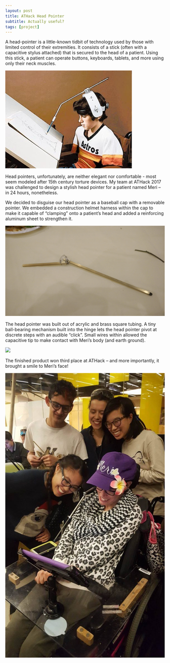 ```yaml
---
layout: post
title: ATHack Head Pointer
subtitle: Actually useful?
tags: [project]
---
```

A head-pointer is a little-known tidbit of technology used by those with limited control of their extremities. It consists of a stick (often with a capacitive stylus attached) that is secured to the head of a patient. Using this stick, a patient can operate buttons, keyboards, tablets, and more using only their neck muscles.

![](/img/projects/headpointer/1.jpg)

Head pointers, unfortunately, are neither elegant nor comfortable - most seem modeled after 15th century torture devices. My team at ATHack 2017 was challenged to design a stylish head pointer for a patient named Meri – in 24 hours, nonetheless.

We decided to disguise our head pointer as a baseball cap with a removable pointer. We embedded a construction helmet harness within the cap to make it capable of “clamping” onto a patient’s head and added a reinforcing aluminum sheet to strengthen it.

![](/img/projects/headpointer/2.gif)

The head pointer was built out of acrylic and brass square tubing. A tiny ball-bearing mechanism built into the hinge lets the head pointer pivot at discrete steps with an audible “click”. Small wires within allowed the capacitive tip to make contact with Meri’s body (and earth ground).

![](/img/projects/headpointer/3.gif)

The finished product won third place at ATHack – and more importantly, it brought a smile to Meri’s face!

![](/img/projects/headpointer/4.jpg)